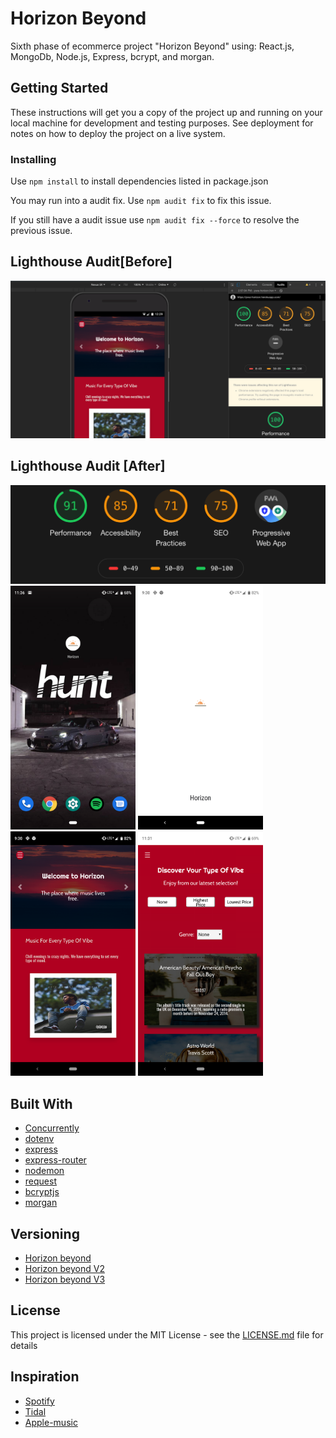 # Horizon Beyond

Sixth phase of ecommerce project "Horizon Beyond" using: 
React.js, MongoDb, Node.js, Express, bcrypt, and morgan.

## Getting Started

These instructions will get you a copy of the project up and running on your local machine for development and testing purposes. See deployment for notes on how to deploy the project on a live system.

### Installing

Use  ``` npm install ``` to install dependencies listed in package.json

You may run into a audit fix. Use ``` npm audit fix ``` to fix this issue.

If you still have a audit issue use ``` npm audit fix --force ``` to resolve the previous issue.

## Lighthouse Audit[Before]

![Before](./work/audit-product.png)

## Lighthouse Audit [After]
![After - mobile](./work/mobile.png)
<img src="./work/app.png" alt="portfolio_view"  width="200"/>
<img src="./work/loading.png" alt="portfolio_view" width="200"/>
<img src="./work/home.png" alt="portfolio_view" width="200"/>
<img src="./work/product.png" alt="portfolio_view" width="200"/>

## Built With

* [Concurrently](https://www.npmjs.com/package/concurrently)
* [dotenv](https://www.npmjs.com/package/dotenv)
* [express](https://www.npmjs.com/package/express)
* [express-router](https://www.npmjs.com/package/express-router)
* [nodemon](https://www.npmjs.com/package/nodemon)
* [request](https://www.npmjs.com/package/request)
* [bcryptjs](https://www.npmjs.com/package/bcryptjs)
* [morgan](https://www.npmjs.com/package/morgan)

## Versioning

* [Horizon beyond](https://github.com/luisgaleas-clockwork/Horizon-Beyond)
* [Horizon beyond V2](https://github.com/luisgaleas-clockwork/Horizon-Beyond-React.js)
* [Horizon beyond V3](https://github.com/luisgaleas-clockwork/horizon-beyond-MySQL)

## License

This project is licensed under the MIT License - see the [LICENSE.md](LICENSE.md) file for details

## Inspiration

* [Spotify](https://www.spotify.com/)
* [Tidal](https://tidal.com/)
* [Apple-music](https://www.apple.com/apple-music//)


